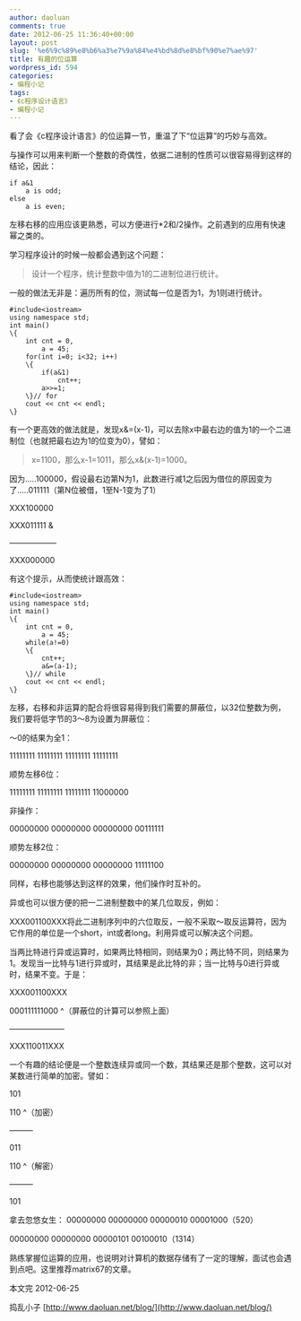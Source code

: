 ```yaml
---
author: daoluan
comments: true
date: 2012-06-25 11:36:40+00:00
layout: post
slug: '%e6%9c%89%e8%b6%a3%e7%9a%84%e4%bd%8d%e8%bf%90%e7%ae%97'
title: 有趣的位运算
wordpress_id: 594
categories:
- 编程小记
tags:
- 《c程序设计语言》
- 编程小记
---
```


看了会《c程序设计语言》的位运算一节，重温了下“位运算”的巧妙与高效。

与操作可以用来判断一个整数的奇偶性，依据二进制的性质可以很容易得到这样的结论，因此：

    
    if a&1 
        a is odd; 
    else 
        a is even;


<!-- more -->



左移右移的应用应该更熟悉，可以方便进行*2和/2操作。之前遇到的应用有快速幂之类的。



学习程序设计的时候一般都会遇到这个问题：


> 设计一个程序，统计整数中值为1的二进制位进行统计。


一般的做法无非是：遍历所有的位，测试每一位是否为1，为1则进行统计。

    
    #include<iostream> 
    using namespace std; 
    int main() 
    \{ 
        int cnt = 0, 
            a = 45; 
        for(int i=0; i<32; i++) 
        \{ 
            if(a&1) 
                cnt++; 
            a>>=1; 
        \}// for 
        cout << cnt << endl; 
    \}


有一个更高效的做法就是，发现x&=(x-1)，可以去除x中最右边的值为1的一个二进制位（也就把最右边为1的位变为0），譬如：


> x=1100，那么x-1=1011，那么x&(x-1)=1000。


因为.....100000，假设最右边第N为1，此数进行减1之后因为借位的原因变为了.....011111（第N位被借，1至N-1变为了1）

XXX100000

XXX011111 &

——————

XXX000000

有这个提示，从而使统计跟高效：

    
    #include<iostream> 
    using namespace std; 
    int main() 
    \{ 
        int cnt = 0, 
            a = 45; 
        while(a!=0) 
        \{ 
            cnt++; 
            a&=(a-1); 
        \}// while 
        cout << cnt << endl; 
    \}


左移，右移和非运算的配合将很容易得到我们需要的屏蔽位，以32位整数为例，我们要将低字节的3～8为设置为屏蔽位：

～0的结果为全1：

11111111 11111111 11111111 11111111

顺势左移6位：

11111111 11111111 11111111 11000000

非操作：

00000000 00000000 00000000 00111111

顺势左移2位：

00000000 00000000 00000000 11111100

同样，右移也能够达到这样的效果，他们操作时互补的。



异或也可以很方便的把一二进制整数中的某几位取反，例如：

XXX001100XXX将此二进制序列中的六位取反，一般不采取～取反运算符，因为它作用的单位是一个short，int或者long。利用异或可以解决这个问题。

当两比特进行异或运算时，如果两比特相同，则结果为0；两比特不同，则结果为1。发现当一比特与1进行异或时，其结果是此比特的非；当一比特与0进行异或时，结果不变。于是：

XXX001100XXX

000111111000 ^（屏蔽位的计算可以参照上面）

———————

XXX110011XXX

一个有趣的结论便是一个整数连续异或同一个数，其结果还是那个整数，这可以对某数进行简单的加密。譬如：

101

110 ^（加密）

———

011

110 ^（解密）

———

101

拿去忽悠女生：
00000000 00000000 00000010 00001000（520）

00000000 00000000 00000101 00100010（1314）



熟练掌握位运算的应用，也说明对计算机的数据存储有了一定的理解，面试也会遇到点吧。这里推荐matrix67的文章。

本文完 2012-06-25

捣乱小子 [http://www.daoluan.net/blog/](http://www.daoluan.net/blog/)
